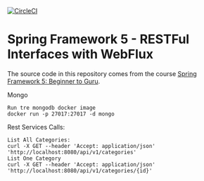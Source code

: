 [![CircleCI](https://circleci.com/gh/viktorcardona/spring5-webflux-rest.svg?style=svg)](https://circleci.com/gh/viktorcardona/spring5-webflux-rest)

# Spring Framework 5 - RESTFul Interfaces with WebFlux

The source code in this repository comes from the course [Spring Framework 5: Beginner to Guru](https://www.udemy.com/spring-framework-5-beginner-to-guru/?couponCode=GITWEBFLUXREST).


Mongo

    Run tre mongodb docker image
    docker run -p 27017:27017 -d mongo

Rest Services Calls:

    List All Categories:
    curl -X GET --header 'Accept: application/json' 'http://localhost:8080/api/v1/categories'
    List One Category
    curl -X GET --header 'Accept: application/json' 'http://localhost:8080/api/v1/categories/{id}'
    